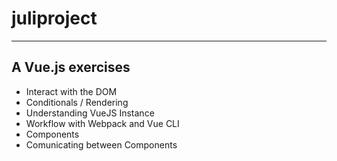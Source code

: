 # juliproject
---
## A Vue.js exercises
- Interact with the DOM
- Conditionals / Rendering
- Understanding VueJS Instance
- Workflow with Webpack and Vue CLI
- Components
- Comunicating between Components

